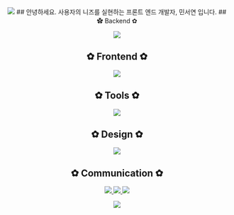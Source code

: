 <div align="center">

<img src="https://capsule-render.vercel.app/api?type=waving&color=FFB6C1&height=180&section=header&text=Welcome%20to%20Seoyeon's%20GitHub!&fontSize=35&fontColor=fff&animation=twinkling&fontAlignY=35" />
## 안녕하세요. 사용자의 니즈를 실현하는 프론트 엔드 개발자, 민서연 입니다.
## ✿ Backend ✿
<p>
  <img src="https://skillicons.dev/icons?i=java,c" />
</p>

## ✿ Frontend ✿
<p>
  <img src="https://skillicons.dev/icons?i=html,css,js,react" />
</p>

## ✿ Tools ✿
<p>
  <img src="https://skillicons.dev/icons?i=vscode,idea,visualstudio,notion" />
</p>

## ✿ Design ✿
<p>
  <img src="https://skillicons.dev/icons?i=figma,ps,ai" />
</p>

## ✿ Communication ✿
<p>
  <a href="https://discord.com" target="_blank">
    <img src="https://skillicons.dev/icons?i=discord" />
  </a>
  <a href="mailto:s2522@e-mirim.hs.kr">
    <img src="https://skillicons.dev/icons?i=gmail" />
  </a>
  <a href="https://instagram.com/y.zan.ox" target="_blank">
    <img src="https://skillicons.dev/icons?i=instagram" />
  </a>
</p>

<img src="https://capsule-render.vercel.app/api?type=waving&color=FFB6C1&height=120&section=footer"/>

</div>
